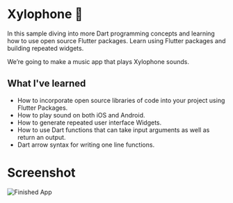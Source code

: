 
# Xylophone 🎹

In this sample diving into more Dart programming concepts and learning how to use open source Flutter packages. 
Learn using Flutter packages and building repeated widgets.

We’re going to make a music app that plays Xylophone sounds. 

## What I've learned

- How to incorporate open source libraries of code into your project using Flutter Packages.
- How to play sound on both iOS and Android.
- How to generate repeated user interface Widgets.
- How to use Dart functions that can take input arguments as well as return an output.
- Dart arrow syntax for writing one line functions.

# Screenshot
![Finished App](https://i.ibb.co/yhgHv6b/xylophone.png)
